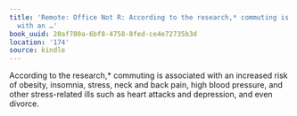 ```yaml
---
title: 'Remote: Office Not R: According to the research,* commuting is associated
  with an …'
book_uuid: 20af780a-6bf8-4758-8fed-ce4e72735b3d
location: '174'
source: kindle
---
```


According to the research,* commuting is associated with an increased risk of obesity, insomnia, stress, neck and back pain, high blood pressure, and other stress-related ills such as heart attacks and depression, and even divorce.